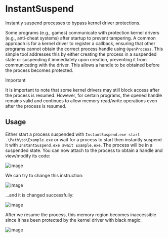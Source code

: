 # InstantSuspend

Instantly suspend processes to bypass kernel driver protections.

Some programs (e.g., games) communicate with protection kernel drivers (e.g., anti-cheat systems) after startup to prevent tampering. A common approach is for a kernel driver to register a callback, ensuring that other programs cannot obtain the correct process handle using `OpenProcess`. This simple tool addresses this by either creating the process in a suspended state or suspending it immediately upon creation, preventing it from communicating with the driver. This allows a handle to be obtained before the process becomes protected.

> [!IMPORTANT]
> It is important to note that some kernel drivers may still block access after the process is resumed. However, for certain programs, the opened handle remains valid and continues to allow memory read/write operations even after the process is resumed.

## Usage

Either start a process suspended with `InstantSuspend.exe start .\Path\to\Example.exe` or wait for a process to start then instantly suspend it with `InstantSuspend.exe await Example.exe`. The process will be in a suspended state. You can now attach to the process to obtain a handle and view/modify its code:

![image](https://github.com/user-attachments/assets/6a7c6a59-28a1-456b-9643-c0a1e46b145e)

We can try to change this instruction:

![image](https://github.com/user-attachments/assets/39990eb0-078f-4ed2-9dd7-cfa3019871d9)

...and it is changed successfully:

![image](https://github.com/user-attachments/assets/e56cc2b7-dffb-483c-8932-c269249b0021)

After we resume the process, this memory region becomes inaccessible since it has been protected by the kernel driver with black magic:

![image](https://github.com/user-attachments/assets/0966c7e4-31e1-4ece-99f4-2c6a9d376a33)

